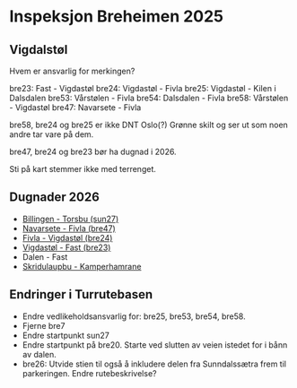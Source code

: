 # Inspeksjon Breheimen 2025

## Vigdalstøl

Hvem er ansvarlig for merkingen?

bre23: Fast - Vigdastøl
bre24: Vigdastøl - Fivla
bre25: Vigdastøl - Kilen i Dalsdalen
bre53: Vårstølen - Fivla
bre54: Dalsdalen - Fivla
bre58: Vårstølen - Vigdastøl
bre47: Navarsete - Fivla

bre58, bre24 og bre25 er ikke DNT Oslo(?)
Grønne skilt og ser ut som noen andre tar vare på dem.

bre47, bre24 og bre23 bør ha dugnad i 2026.

Sti på kart stemmer ikke med terrenget.

## Dugnader 2026

- [Billingen - Torsbu (sun27)](sun27.md)
- [Navarsete - Fivla (bre47)](bre47.md)
- [Fivla - Vigdastøl (bre24)](bre24.md)
- [Vigdastøl - Fast (bre23)](bre23.md)
- Dalen - Fast
- [Skridulaupbu - Kamperhamrane](bre26.md)




## Endringer i Turrutebasen

- Endre vedlikeholdsansvarlig for: bre25, bre53, bre54, bre58.
- Fjerne bre7
- Endre startpunkt sun27
- Endre startpunkt på bre20. Starte ved slutten av veien istedet for i bånn av dalen.
- bre26: Utvide stien til også å inkludere delen fra Sunndalssætra frem til parkeringen. Endre rutebeskrivelse?

